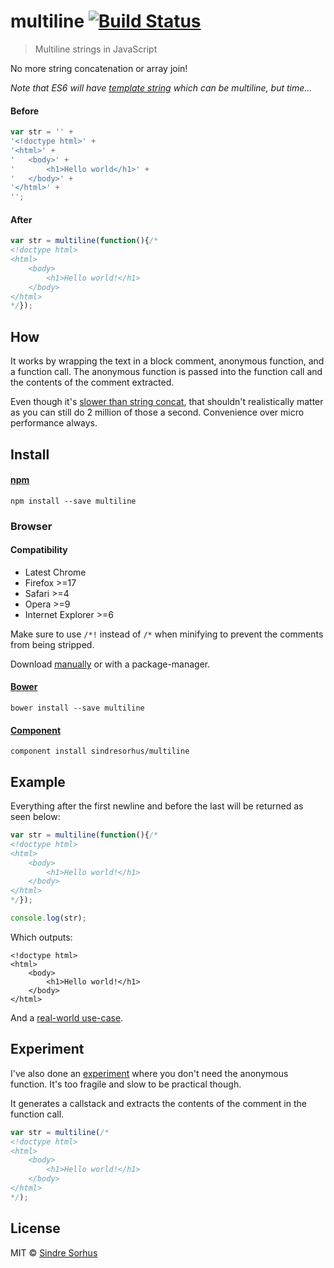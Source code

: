 # multiline [![Build Status](https://travis-ci.org/sindresorhus/multiline.png?branch=master)](https://travis-ci.org/sindresorhus/multiline)

> Multiline strings in JavaScript

No more string concatenation or array join!

*Note that ES6 will have [template string](http://www.2ality.com/2011/09/quasi-literals.html) which can be multiline, but time...*

#### Before

```js
var str = '' +
'<!doctype html>' +
'<html>' +
'	<body>' +
'		<h1>Hello world</h1>' +
'	</body>' +
'</html>' +
'';
```

#### After

```js
var str = multiline(function(){/*
<!doctype html>
<html>
	<body>
		<h1>Hello world!</h1>
	</body>
</html>
*/});
```


## How

It works by wrapping the text in a block comment, anonymous function, and a function call. The anonymous function is passed into the function call and the contents of the comment extracted.

Even though it's [slower than string concat](http://jsperf.com/multiline), that shouldn't realistically matter as you can still do 2 million of those a second. Convenience over micro performance always.


## Install

#### [npm](https://npmjs.org/package/multiline)

```
npm install --save multiline
```

### Browser

#### Compatibility

- Latest Chrome
- Firefox >=17
- Safari >=4
- Opera >=9
- Internet Explorer >=6

Make sure to use `/*!` instead of `/*` when minifying to prevent the comments from being stripped.

Download [manually](https://github.com/sindresorhus/multiline/releases) or with a package-manager.

#### [Bower](http://bower.io)

```
bower install --save multiline
```

#### [Component](https://github.com/component/component)

```
component install sindresorhus/multiline
```


## Example

Everything after the first newline and before the last will be returned as seen below:

```js
var str = multiline(function(){/*
<!doctype html>
<html>
	<body>
		<h1>Hello world!</h1>
	</body>
</html>
*/});

console.log(str);
```

Which outputs:

```
<!doctype html>
<html>
	<body>
		<h1>Hello world!</h1>
	</body>
</html>
```

And a [real-world use-case](https://github.com/sindresorhus/pageres/blob/cb85922dec2b962c7b45484023c9ba43a9abf6bd/cli.js#L14-L33).


## Experiment

I've also done an [experiment](experiment.js) where you don't need the anonymous function. It's too fragile and slow to be practical though.

It generates a callstack and extracts the contents of the comment in the function call.

```js
var str = multiline(/*
<!doctype html>
<html>
	<body>
		<h1>Hello world!</h1>
	</body>
</html>
*/);
```


## License

MIT © [Sindre Sorhus](http://sindresorhus.com)
